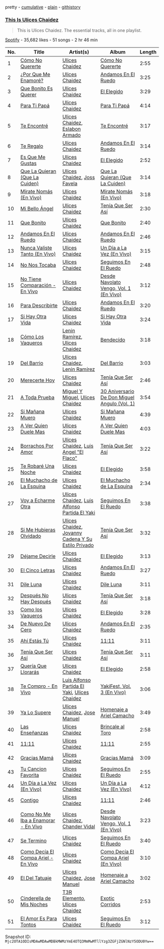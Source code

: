 pretty - [cumulative](/playlists/cumulative/37i9dQZF1DZ06evO3a8KAu.md) - [plain](/playlists/plain/37i9dQZF1DZ06evO3a8KAu) - [githistory](https://github.githistory.xyz/mackorone/spotify-playlist-archive/blob/main/playlists/plain/37i9dQZF1DZ06evO3a8KAu)

### [This Is Ulices Chaidez](https://open.spotify.com/playlist/37i9dQZF1DZ06evO3a8KAu)

> This is Ulices Chaidez\. The essential tracks, all in one playlist.

[Spotify](https://open.spotify.com/user/spotify) - 35,682 likes - 51 songs - 2 hr 46 min

| No. | Title | Artist(s) | Album | Length |
|---|---|---|---|---|
| 1 | [Cómo No Quererte](https://open.spotify.com/track/7kAIDORxyLYGjp6t3p4w1z) | [Ulices Chaidez](https://open.spotify.com/artist/5npvUMe1CGnIhTX7OaLGVV) | [Cómo No Quererte](https://open.spotify.com/album/5lmQBx2ASnM6YDHjcVwoCp) | 2:55 |
| 2 | [¿Por Que Me Enamoré?](https://open.spotify.com/track/18J1Ke20aBiyK0nv9gnjez) | [Ulices Chaidez](https://open.spotify.com/artist/5npvUMe1CGnIhTX7OaLGVV) | [Andamos En El Ruedo](https://open.spotify.com/album/6bpWzCTfuvRJ0ZHyTmRS3R) | 3:25 |
| 3 | [Que Bonito Es Querer](https://open.spotify.com/track/7Jcvu13qlP4km0uDX9p2pZ) | [Ulices Chaidez](https://open.spotify.com/artist/5npvUMe1CGnIhTX7OaLGVV) | [El Elegido](https://open.spotify.com/album/07BCyJcnTdTSzeV0XhWH3t) | 3:29 |
| 4 | [Para Ti Papá](https://open.spotify.com/track/1kqSCTQ2KReQ2bzmEcFvnI) | [Ulices Chaidez](https://open.spotify.com/artist/5npvUMe1CGnIhTX7OaLGVV) | [Para Ti Papá](https://open.spotify.com/album/383d57AAMCzhhvbc1RKGZU) | 4:14 |
| 5 | [Te Encontré](https://open.spotify.com/track/7l75lYs5TM7BsGS17ojWQe) | [Ulices Chaidez](https://open.spotify.com/artist/5npvUMe1CGnIhTX7OaLGVV), [Eslabon Armado](https://open.spotify.com/artist/0XeEobZplHxzM9QzFQWLiR) | [Te Encontré](https://open.spotify.com/album/7nI6sntFE1dXyo5UPGRevX) | 3:17 |
| 6 | [Te Regalo](https://open.spotify.com/track/7c36pInnsI3DzAGDQcTW99) | [Ulices Chaidez](https://open.spotify.com/artist/5npvUMe1CGnIhTX7OaLGVV) | [Andamos En El Ruedo](https://open.spotify.com/album/6bpWzCTfuvRJ0ZHyTmRS3R) | 3:14 |
| 7 | [Es Que Me Gustas](https://open.spotify.com/track/0biVdOYzgbnbtOTgi8uWr9) | [Ulices Chaidez](https://open.spotify.com/artist/5npvUMe1CGnIhTX7OaLGVV) | [El Elegido](https://open.spotify.com/album/07BCyJcnTdTSzeV0XhWH3t) | 2:52 |
| 8 | [Que La Quieran \(Que La Cuiden\)](https://open.spotify.com/track/1axqKw987jqGeTfjm9tOuv) | [Ulices Chaidez](https://open.spotify.com/artist/5npvUMe1CGnIhTX7OaLGVV), [Joss Favela](https://open.spotify.com/artist/0EocQPg9ycs21gcvaVm9hh) | [Que La Quieran \(Que La Cuiden\)](https://open.spotify.com/album/4pLO8dVJIBjoxiRjIM2KRG) | 3:14 |
| 9 | [Mírate Nomás \(En Vivo\)](https://open.spotify.com/track/1nSlVFfeifGkSk3jZXijDu) | [Ulices Chaidez](https://open.spotify.com/artist/5npvUMe1CGnIhTX7OaLGVV) | [Mírate Nomás \(En Vivo\)](https://open.spotify.com/album/7xgi5FxUystHmJGzRRJ481) | 3:18 |
| 10 | [Mi Bello Ángel](https://open.spotify.com/track/31FzCxz4Iys6DXWgWPIw18) | [Ulices Chaidez](https://open.spotify.com/artist/5npvUMe1CGnIhTX7OaLGVV) | [Tenía Que Ser Así](https://open.spotify.com/album/5jwi3znQm71ufVih6xLgED) | 2:30 |
| 11 | [Que Bonito](https://open.spotify.com/track/62cbdhrqPSuqcOMoRr2aff) | [Ulices Chaidez](https://open.spotify.com/artist/5npvUMe1CGnIhTX7OaLGVV) | [Que Bonito](https://open.spotify.com/album/1eZNRAvmGiQqBtHDNEDrUr) | 2:40 |
| 12 | [Andamos En El Ruedo](https://open.spotify.com/track/2azbAaKzJqSueV04vjqSaL) | [Ulices Chaidez](https://open.spotify.com/artist/5npvUMe1CGnIhTX7OaLGVV) | [Andamos En El Ruedo](https://open.spotify.com/album/6bpWzCTfuvRJ0ZHyTmRS3R) | 2:46 |
| 13 | [Nunca Valiste Tanto \(En Vivo\)](https://open.spotify.com/track/58zCeobzx6kDpn6iebGK1z) | [Ulices Chaidez](https://open.spotify.com/artist/5npvUMe1CGnIhTX7OaLGVV) | [Un Día a La Vez \(En Vivo\)](https://open.spotify.com/album/0n6B0wGLCPzAJ9KLByNCKb) | 3:15 |
| 14 | [No Nos Tocaba](https://open.spotify.com/track/6Yd8cFa5smYVyZplghtNxf) | [Ulices Chaidez](https://open.spotify.com/artist/5npvUMe1CGnIhTX7OaLGVV) | [Seguimos En El Ruedo](https://open.spotify.com/album/5hvmfoq7LhljtwgtKiTKI5) | 2:48 |
| 15 | [No Tiene Comparación \- En Vivo](https://open.spotify.com/track/4AD956FupTm5uKLjDY8aLV) | [Ulices Chaidez](https://open.spotify.com/artist/5npvUMe1CGnIhTX7OaLGVV) | [Desde Navolato Vengo, Vol\. 1 \(En Vivo\)](https://open.spotify.com/album/1xYCpqg1fTVtenEWRhlgr9) | 3:12 |
| 16 | [Para Describirte](https://open.spotify.com/track/7hAW6EO4Lze015qyAuFraa) | [Ulices Chaidez](https://open.spotify.com/artist/5npvUMe1CGnIhTX7OaLGVV) | [Andamos En El Ruedo](https://open.spotify.com/album/6bpWzCTfuvRJ0ZHyTmRS3R) | 3:20 |
| 17 | [Si Hay Otra Vida](https://open.spotify.com/track/73LgjavNB3XXOTpVx5pd53) | [Ulices Chaidez](https://open.spotify.com/artist/5npvUMe1CGnIhTX7OaLGVV) | [Si Hay Otra Vida](https://open.spotify.com/album/5ovjcvynQP3szYkV6qZYXa) | 3:24 |
| 18 | [Cómo Los Vaqueros](https://open.spotify.com/track/6WyjQBsZayrE7ZK1HwORI0) | [Lenin Ramírez](https://open.spotify.com/artist/3hTffafUYLLgO4yuPAxb5U), [Ulices Chaidez](https://open.spotify.com/artist/5npvUMe1CGnIhTX7OaLGVV) | [Bendecído](https://open.spotify.com/album/639M2fMh0LtrcHgt1pBftu) | 3:18 |
| 19 | [Del Barrio](https://open.spotify.com/track/4hRreLnYg3zgMp9nYxKkBF) | [Ulices Chaidez](https://open.spotify.com/artist/5npvUMe1CGnIhTX7OaLGVV), [Lenin Ramírez](https://open.spotify.com/artist/3hTffafUYLLgO4yuPAxb5U) | [Del Barrio](https://open.spotify.com/album/63BoqY5Mcs2obz6ZLdWDN8) | 3:03 |
| 20 | [Merecerte Hoy](https://open.spotify.com/track/4SaHMGZ6kbEtGkJISqy2VI) | [Ulices Chaidez](https://open.spotify.com/artist/5npvUMe1CGnIhTX7OaLGVV) | [Tenía Que Ser Así](https://open.spotify.com/album/5jwi3znQm71ufVih6xLgED) | 2:46 |
| 21 | [A Toda Prueba](https://open.spotify.com/track/0eQA3v4oNIfTxP5B8sNXQX) | [Miguel Y Miguel](https://open.spotify.com/artist/7fmQXLCgx5q0vkGArvS6mm), [Ulices Chaidez](https://open.spotify.com/artist/5npvUMe1CGnIhTX7OaLGVV) | [30 Aniversario De Don Miguel Angulo \(Vol\. 1\)](https://open.spotify.com/album/3iEu46MqpFlCcSBGO410nu) | 3:54 |
| 22 | [Si Mañana Muero](https://open.spotify.com/track/64i6Y3siWfXmTrYYWBfTq7) | [Ulices Chaidez](https://open.spotify.com/artist/5npvUMe1CGnIhTX7OaLGVV) | [Si Mañana Muero](https://open.spotify.com/album/2M6ON2uGKmvDVrsYZUxoEA) | 4:39 |
| 23 | [A Ver Quien Duele Mas](https://open.spotify.com/track/6t7Gq6XVeWWCW97bKBxmGw) | [Ulices Chaidez](https://open.spotify.com/artist/5npvUMe1CGnIhTX7OaLGVV) | [A Ver Quien Duele Mas](https://open.spotify.com/album/2by3jWdHcAHqjc2K87va1x) | 4:03 |
| 24 | [Borrachos Por Amor](https://open.spotify.com/track/756car8F1QRXlZBmafNRcV) | [Ulices Chaidez](https://open.spotify.com/artist/5npvUMe1CGnIhTX7OaLGVV), [Luis Angel "El Flaco"](https://open.spotify.com/artist/4kJ2OBSNasUA4yOT5NCfCl) | [Tenía Que Ser Así](https://open.spotify.com/album/5jwi3znQm71ufVih6xLgED) | 3:22 |
| 25 | [Te Robaré Una Noche](https://open.spotify.com/track/0mFqbVgfpiDN4K56YCPuAz) | [Ulices Chaidez](https://open.spotify.com/artist/5npvUMe1CGnIhTX7OaLGVV) | [El Elegido](https://open.spotify.com/album/07BCyJcnTdTSzeV0XhWH3t) | 3:58 |
| 26 | [El Muchacho de La Esquina](https://open.spotify.com/track/6lCqXnW5hWF1LK5IBgttSt) | [Ulices Chaidez](https://open.spotify.com/artist/5npvUMe1CGnIhTX7OaLGVV) | [El Muchacho de La Esquina](https://open.spotify.com/album/7izvRY7Za6veHyloHmhGuf) | 2:34 |
| 27 | [Voy a Echarme Otra](https://open.spotify.com/track/0xhrEHmvRyhyOtBmz9SQ07) | [Ulices Chaidez](https://open.spotify.com/artist/5npvUMe1CGnIhTX7OaLGVV), [Luis Alfonso Partida El Yaki](https://open.spotify.com/artist/5l6N2hoIaP7snXdjnCULvk) | [Seguimos En El Ruedo](https://open.spotify.com/album/5hvmfoq7LhljtwgtKiTKI5) | 3:38 |
| 28 | [Si Me Hubieras Olvidado](https://open.spotify.com/track/04TpibFGlH7XGN13e9vO5B) | [Ulices Chaidez](https://open.spotify.com/artist/5npvUMe1CGnIhTX7OaLGVV), [Jovanny Cadena Y Su Estilo Privado](https://open.spotify.com/artist/0aaYORc6Zmp1SCXhRRDwNW) | [Tenía Que Ser Así](https://open.spotify.com/album/5jwi3znQm71ufVih6xLgED) | 3:32 |
| 29 | [Déjame Decirle](https://open.spotify.com/track/4VIgDfzTKpHqRnxQqF3lum) | [Ulices Chaidez](https://open.spotify.com/artist/5npvUMe1CGnIhTX7OaLGVV) | [El Elegido](https://open.spotify.com/album/07BCyJcnTdTSzeV0XhWH3t) | 3:13 |
| 30 | [El Cinco Letras](https://open.spotify.com/track/5U0CiXwCAFUXXsDo7rQXCZ) | [Ulices Chaidez](https://open.spotify.com/artist/5npvUMe1CGnIhTX7OaLGVV) | [Andamos En El Ruedo](https://open.spotify.com/album/6bpWzCTfuvRJ0ZHyTmRS3R) | 3:27 |
| 31 | [Dile Luna](https://open.spotify.com/track/1Rhk3wfxtL21hp9PgPpYH6) | [Ulices Chaidez](https://open.spotify.com/artist/5npvUMe1CGnIhTX7OaLGVV) | [Dile Luna](https://open.spotify.com/album/5NqeFweZPDsG8BBaDu4t7M) | 3:11 |
| 32 | [Después No Hay Después](https://open.spotify.com/track/4zjZ9enXsiY1shAytEiCPP) | [Ulices Chaidez](https://open.spotify.com/artist/5npvUMe1CGnIhTX7OaLGVV) | [Tenía Que Ser Así](https://open.spotify.com/album/5jwi3znQm71ufVih6xLgED) | 3:18 |
| 33 | [Como los Vaqueros](https://open.spotify.com/track/1lBnKbkoSwDzRFOa2SydJi) | [Ulices Chaidez](https://open.spotify.com/artist/5npvUMe1CGnIhTX7OaLGVV) | [El Elegido](https://open.spotify.com/album/07BCyJcnTdTSzeV0XhWH3t) | 3:28 |
| 34 | [De Nuevo De Cero](https://open.spotify.com/track/6IaWOdcfVuVxftkM52cmqN) | [Ulices Chaidez](https://open.spotify.com/artist/5npvUMe1CGnIhTX7OaLGVV) | [Andamos En El Ruedo](https://open.spotify.com/album/6bpWzCTfuvRJ0ZHyTmRS3R) | 2:35 |
| 35 | [Ahí Estás Tú](https://open.spotify.com/track/7yB5njwxAYnmjO12woRXTc) | [Ulices Chaidez](https://open.spotify.com/artist/5npvUMe1CGnIhTX7OaLGVV) | [11:11](https://open.spotify.com/album/18JLkno6FLd8LItdzmlkOI) | 3:11 |
| 36 | [Tenía Que Ser Así](https://open.spotify.com/track/2oi7QcHjLrowSfG5O87dZW) | [Ulices Chaidez](https://open.spotify.com/artist/5npvUMe1CGnIhTX7OaLGVV) | [Tenía Que Ser Así](https://open.spotify.com/album/5jwi3znQm71ufVih6xLgED) | 3:11 |
| 37 | [Quería Que Llorarás](https://open.spotify.com/track/7C9YdiSZd6zCiAxBCc2j8K) | [Ulices Chaidez](https://open.spotify.com/artist/5npvUMe1CGnIhTX7OaLGVV) | [El Elegido](https://open.spotify.com/album/07BCyJcnTdTSzeV0XhWH3t) | 2:58 |
| 38 | [Te Compro \- En Vivo](https://open.spotify.com/track/0iMKw1oCEQps2Gdl3gmRt4) | [Luis Alfonso Partida El Yaki](https://open.spotify.com/artist/5l6N2hoIaP7snXdjnCULvk), [Ulices Chaidez](https://open.spotify.com/artist/5npvUMe1CGnIhTX7OaLGVV) | [YakiFest, Vol\. 3 \(En Vivo\)](https://open.spotify.com/album/5MJpYaF6Ya09cDXqjYX11z) | 3:06 |
| 39 | [Ya Lo Supere](https://open.spotify.com/track/2ypcd1xLqUzpgW70Ap4c24) | [Ulices Chaidez](https://open.spotify.com/artist/5npvUMe1CGnIhTX7OaLGVV), [Jose Manuel](https://open.spotify.com/artist/1rXOb9uSnt1qvPF44FTplr) | [Homenaje a Ariel Camacho](https://open.spotify.com/album/7pwpQTvx8Mxa88wqkbHhNK) | 3:49 |
| 40 | [Las Enseñanzas](https://open.spotify.com/track/7ke7RmdPVzXXzwodE7ybWL) | [Ulices Chaidez](https://open.spotify.com/artist/5npvUMe1CGnIhTX7OaLGVV) | [Brincale al Toro](https://open.spotify.com/album/26xTndLgiLMRRBg3YOP5Uy) | 2:58 |
| 41 | [11:11](https://open.spotify.com/track/76dGkDoNsU71kNhaU1idY9) | [Ulices Chaidez](https://open.spotify.com/artist/5npvUMe1CGnIhTX7OaLGVV) | [11:11](https://open.spotify.com/album/18JLkno6FLd8LItdzmlkOI) | 2:55 |
| 42 | [Gracias Mamá](https://open.spotify.com/track/2H7D673ECblsbYwzgzIusU) | [Ulices Chaidez](https://open.spotify.com/artist/5npvUMe1CGnIhTX7OaLGVV) | [Gracias Mamá](https://open.spotify.com/album/5vgPnl9LeTdTTRtjY0bB7W) | 3:09 |
| 43 | [Tu Cancion Favorita](https://open.spotify.com/track/2ohcwucy8qnoj7aR6hd5Ze) | [Ulices Chaidez](https://open.spotify.com/artist/5npvUMe1CGnIhTX7OaLGVV) | [Seguimos En El Ruedo](https://open.spotify.com/album/5hvmfoq7LhljtwgtKiTKI5) | 2:55 |
| 44 | [Un Día a La Vez \(En Vivo\)](https://open.spotify.com/track/3LAoAfISn5Y9lKu1GxbDij) | [Ulices Chaidez](https://open.spotify.com/artist/5npvUMe1CGnIhTX7OaLGVV) | [Un Día a La Vez \(En Vivo\)](https://open.spotify.com/album/0n6B0wGLCPzAJ9KLByNCKb) | 4:12 |
| 45 | [Contigo](https://open.spotify.com/track/3AgH8376tYAJebNhoWlAE1) | [Ulices Chaidez](https://open.spotify.com/artist/5npvUMe1CGnIhTX7OaLGVV) | [11:11](https://open.spotify.com/album/18JLkno6FLd8LItdzmlkOI) | 2:46 |
| 46 | [Como No Me Iba a Enamorar \- En Vivo](https://open.spotify.com/track/5yd7ST6KDmVLgsDVzGPq7x) | [Ulices Chaidez](https://open.spotify.com/artist/5npvUMe1CGnIhTX7OaLGVV), [Chander Vidal](https://open.spotify.com/artist/3ql6bdb3wndJAC9tEyw1Nx) | [Desde Navolato Vengo, Vol\. 1 \(En Vivo\)](https://open.spotify.com/album/1xYCpqg1fTVtenEWRhlgr9) | 3:23 |
| 47 | [Se Termino](https://open.spotify.com/track/7pZarDLH0d0ZKaj31PnPUC) | [Ulices Chaidez](https://open.spotify.com/artist/5npvUMe1CGnIhTX7OaLGVV) | [Seguimos En El Ruedo](https://open.spotify.com/album/5hvmfoq7LhljtwgtKiTKI5) | 3:40 |
| 48 | [Como Decía El Compa Ariel \- En Vivo](https://open.spotify.com/track/1eP1oMScLbriGrUTVy5AKl) | [Ulices Chaidez](https://open.spotify.com/artist/5npvUMe1CGnIhTX7OaLGVV) | [Como Decía El Compa Ariel \(En Vivo\)](https://open.spotify.com/album/2CCxv6n3BrljYorG3PwxZb) | 3:10 |
| 49 | [El Del Tatuaje](https://open.spotify.com/track/59JiawgWoazJQDI9Bw6UHQ) | [Ulices Chaidez](https://open.spotify.com/artist/5npvUMe1CGnIhTX7OaLGVV), [Jose Manuel](https://open.spotify.com/artist/1rXOb9uSnt1qvPF44FTplr) | [Homenaje a Ariel Camacho](https://open.spotify.com/album/7pwpQTvx8Mxa88wqkbHhNK) | 3:02 |
| 50 | [Cinderella de Mis Noches](https://open.spotify.com/track/3qiFcwUBMD0ElzizrjmP73) | [T3R Elemento](https://open.spotify.com/artist/34nbQa7Hug9DYkRJpfKNFv), [Ulices Chaidez](https://open.spotify.com/artist/5npvUMe1CGnIhTX7OaLGVV) | [Exotic Corridos](https://open.spotify.com/album/6tPkJeXGBpviuVmOymfncY) | 2:53 |
| 51 | [El Amor Es Para Tontos](https://open.spotify.com/track/2EZvPbK6R8xItBIq2L8A9S) | [Ulices Chaidez](https://open.spotify.com/artist/5npvUMe1CGnIhTX7OaLGVV) | [Seguimos En El Ruedo](https://open.spotify.com/album/5hvmfoq7LhljtwgtKiTKI5) | 3:12 |

Snapshot ID: `Mjc2OTA1ODIsMDAwMDAwMDBkMWMzYmE4OTQ3MmMwMTllYzg3ZGFjZGNlNzY5ODU0Yw==`

